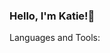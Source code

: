 ### Hello, I'm Katie!👋

<!--
**katieolson84/katieolson84** is a ✨ _special_ ✨ repository because its `README.md` (this file) appears on your GitHub profile.

- 🔭 I’m currently developing my full-stack web development skills at Lambda School.
- 🌱 I'm constantly looking for ways to learn and grow in all aspects of life. 
- 👯 I’m looking to collaborate on any projects in HRTech, FinTech, EcoTech, or fun nerd projects (ie: Star Wars, Marvel, ect)
- 💬 Ask me about my former HR career, my novels, vermicomposting, goats, or Dr. Mario. 
- 📫 How to reach me: Email is best! katieolson84@gmail.com
-->

Languages and Tools:
